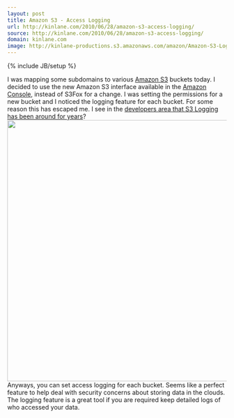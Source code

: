 ```yaml
---
layout: post
title: Amazon S3 - Access Logging
url: http://kinlane.com/2010/06/28/amazon-s3-access-logging/
source: http://kinlane.com/2010/06/28/amazon-s3-access-logging/
domain: kinlane.com
image: http://kinlane-productions.s3.amazonaws.com/amazon/Amazon-S3-Logging.PNG
---
```

{% include JB/setup %}<p>
     I was mapping some subdomains to various <a href="http://www.kinlane.com/category/amazon/amazon-s3/">Amazon S3</a> buckets today. I decided to use the new Amazon S3 interface available in the <a href="http://www.kinlane.com/category/amazon/amazon-console/">Amazon Console</a>, instead of S3Fox for a change. I was setting the permissions for a new bucket and I noticed the logging feature for each bucket. For some reason this has escaped me. I see in the <a href="http://developer.amazonwebservices.com/connect/entry.jspa?externalID=422"
        target="_blank">developers area that S3 Logging has been around for years</a>? <img class="alignnone"
        title="Amazon S3 Logging"
        src="http://kinlane-productions.s3.amazonaws.com/amazon/Amazon-S3-Logging.PNG"
        alt=""
        width="600"
        align="center" /> Anyways, you can set access logging for each bucket. Seems like a perfect feature to help deal with security concerns about storing data in the clouds. The logging feature is a great tool if you are required keep detailed logs of who accessed your data.
</p>